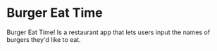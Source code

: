 # Burger Eat Time
Burger Eat Time! Is a restaurant app that lets users input the names of burgers they'd like to eat.
